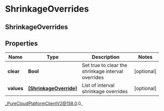# ShrinkageOverrides

## ShrinkageOverrides

## Properties

|Name | Type | Description | Notes|
|------------ | ------------- | ------------- | -------------|
| **clear** | **Bool** | Set true to clear the shrinkage interval overrides | [optional] |
| **values** | [**[ShrinkageOverride]**](ShrinkageOverride) | List of interval shrinkage overrides | [optional] |



_PureCloudPlatformClientV2@158.0.0_
